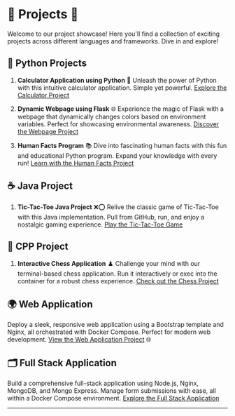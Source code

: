 # 🌟 Projects 🌟

Welcome to our project showcase! Here you'll find a collection of exciting projects across different languages and frameworks. Dive in and explore!

## 🐍 Python Projects

1. **Calculator Application using Python** 🧮
   Unleash the power of Python with this intuitive calculator application. Simple yet powerful.
   [Explore the Calculator Project](Projects/Python%20Projects/Calculator%20Project)

2. **Dynamic Webpage using Flask** 🌐
   Experience the magic of Flask with a webpage that dynamically changes colors based on environment variables. Perfect for showcasing environmental awareness.
   [Discover the Webpage Project](Projects/Python%20Projects/WebPage%20Project)

3. **Human Facts Program** 📚
   Dive into fascinating human facts with this fun and educational Python program. Expand your knowledge with every run!
   [Learn with the Human Facts Project](Projects/Python%20Projects/Human%20Facts%20Project)

## ☕ Java Project

1. **Tic-Tac-Toe Java Project** ❌⭕
   Relive the classic game of Tic-Tac-Toe with this Java implementation. Pull from GitHub, run, and enjoy a nostalgic gaming experience.
   [Play the Tic-Tac-Toe Game](Projects/Java%20Projects/Tic-Tac-Toe%20Application%20Project)

## 🔧 CPP Project

1. **Interactive Chess Application** ♟️
   Challenge your mind with our terminal-based chess application. Run it interactively or exec into the container for a robust chess experience.
   [Check out the Chess Project](Projects/CPP%20Projects/Chess%20Project)

## 🌍 Web Application

Deploy a sleek, responsive web application using a Bootstrap template and Nginx, all orchestrated with Docker Compose. Perfect for modern web development.
[View the Web Application Project](Projects/Web%20Application%20Project) 🌐

## 🗂️ Full Stack Application

Build a comprehensive full-stack application using Node.js, Nginx, MongoDB, and Mongo Express. Manage form submissions with ease, all within a Docker Compose environment.
[Explore the Full Stack Application](Projects/Full%20Stack%20Application)

---
